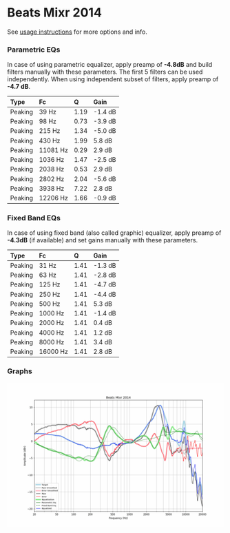# Beats Mixr 2014
See [usage instructions](https://github.com/jaakkopasanen/AutoEq#usage) for more options and info.

### Parametric EQs
In case of using parametric equalizer, apply preamp of **-4.8dB** and build filters manually
with these parameters. The first 5 filters can be used independently.
When using independent subset of filters, apply preamp of **-4.7 dB**.

| Type    | Fc       |    Q | Gain    |
|:--------|:---------|:-----|:--------|
| Peaking | 39 Hz    | 1.19 | -1.4 dB |
| Peaking | 98 Hz    | 0.73 | -3.9 dB |
| Peaking | 215 Hz   | 1.34 | -5.0 dB |
| Peaking | 430 Hz   | 1.99 | 5.8 dB  |
| Peaking | 11081 Hz | 0.29 | 2.9 dB  |
| Peaking | 1036 Hz  | 1.47 | -2.5 dB |
| Peaking | 2038 Hz  | 0.53 | 2.9 dB  |
| Peaking | 2802 Hz  | 2.04 | -5.6 dB |
| Peaking | 3938 Hz  | 7.22 | 2.8 dB  |
| Peaking | 12206 Hz | 1.66 | -0.9 dB |

### Fixed Band EQs
In case of using fixed band (also called graphic) equalizer, apply preamp of **-4.3dB**
(if available) and set gains manually with these parameters.

| Type    | Fc       |    Q | Gain    |
|:--------|:---------|:-----|:--------|
| Peaking | 31 Hz    | 1.41 | -1.3 dB |
| Peaking | 63 Hz    | 1.41 | -2.8 dB |
| Peaking | 125 Hz   | 1.41 | -4.7 dB |
| Peaking | 250 Hz   | 1.41 | -4.4 dB |
| Peaking | 500 Hz   | 1.41 | 5.3 dB  |
| Peaking | 1000 Hz  | 1.41 | -1.4 dB |
| Peaking | 2000 Hz  | 1.41 | 0.4 dB  |
| Peaking | 4000 Hz  | 1.41 | 1.2 dB  |
| Peaking | 8000 Hz  | 1.41 | 3.4 dB  |
| Peaking | 16000 Hz | 1.41 | 2.8 dB  |

### Graphs
![](./Beats%20Mixr%202014.png)